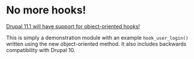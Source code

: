 # No more hooks!

[Drupal 11.1 will have support for object-oriented hooks!](https://www.drupal.org/node/3442349)

This is simply a demonstration module with an example `hook_user_login()` 
written using the new object-oriented method. It also includes backwards
compatibility with Drupal 10.
